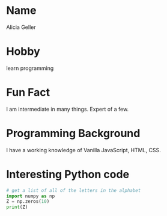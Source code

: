 # Name
Alicia Geller

# Hobby
learn programming

# Fun Fact
I am intermediate in many things. Expert of a few. 


# Programming Background
I have a working knowledge of Vanilla JavaScript, HTML, CSS.

# Interesting Python code
```python
# get a list of all of the letters in the alphabet 
import numpy as np
Z = np.zeros(10)
print(Z)
